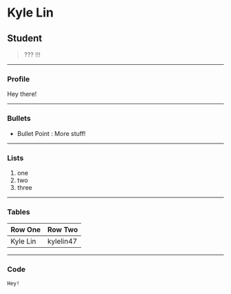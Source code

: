 # Kyle Lin
## Student

> ???
> !!!
------

### Profile

Hey there!

------

### Bullets

* Bullet Point
  : More stuff!

-------

### Lists

1. one
2. two
3. three

------

### Tables

**Row One**|**Row Two**
-----------|-------------
Kyle Lin   | kylelin47
------

### Code

```
Hey!
```
